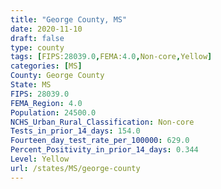 ```yaml
---
title: "George County, MS"
date: 2020-11-10
draft: false
type: county
tags: [FIPS:28039.0,FEMA:4.0,Non-core,Yellow]
categories: [MS]
County: George County
State: MS
FIPS: 28039.0
FEMA_Region: 4.0
Population: 24500.0
NCHS_Urban_Rural_Classification: Non-core
Tests_in_prior_14_days: 154.0
Fourteen_day_test_rate_per_100000: 629.0
Percent_Positivity_in_prior_14_days: 0.344
Level: Yellow
url: /states/MS/george-county
---
```



